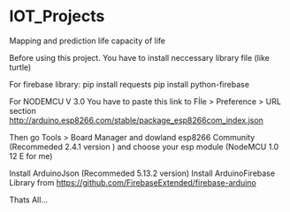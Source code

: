 # IOT_Projects
Mapping and prediction life capacity of life 

Before using this project. You have to install neccessary library file (like turtle)

For firebase library:
pip install requests
pip install python-firebase

For NODEMCU V 3.0
You have to paste this link to Fİle > Preference > URL section
http://arduino.esp8266.com/stable/package_esp8266com_index.json

Then go Tools > Board Manager and dowland esp8266 Community (Recommeded 2.4.1 version ) and choose your esp module (NodeMCU 1.0 12 E for me)

Install ArduinoJson (Recommeded 5.13.2 version)
Install ArduinoFirebase Library from https://github.com/FirebaseExtended/firebase-arduino

Thats All...
